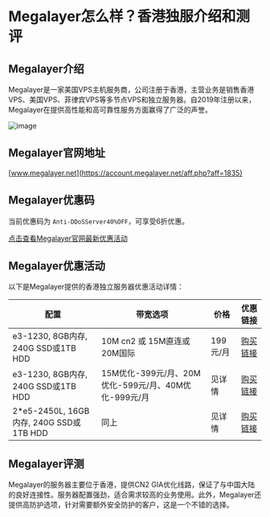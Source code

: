 # Megalayer怎么样？香港独服介绍和测评

## Megalayer介绍
Megalayer是一家美国VPS主机服务商，公司注册于香港，主营业务是销售香港VPS、美国VPS、菲律宾VPS等多节点VPS和独立服务器。自2019年注册以来，Megalayer在提供高性能和高可靠性服务方面赢得了广泛的声誉。

![image](https://github.com/lonnye447/Megalayer/assets/167724213/99882f8b-5c19-4430-8f95-5d45bd437a23)

## Megalayer官网地址
[www.megalayer.net](https://account.megalayer.net/aff.php?aff=1835)

## Megalayer优惠码
当前优惠码为 `Anti-DDoSServer40%OFF`，可享受6折优惠。

[点击查看Megalayer官网最新优惠活动](https://account.megalayer.net/aff.php?aff=1835)

## Megalayer优惠活动
以下是Megalayer提供的香港独立服务器优惠活动详情：

| 配置          | 带宽选项               | 价格        | 优惠链接 |
|-------------|----------------------|------------|--------|
| e3-1230, 8GB内存, 240G SSD或1TB HDD | 10M cn2 或 15M直连或 20M国际 | 199元/月   | [购买链接](https://account.megalayer.net/aff.php?aff=1835) |
| e3-1230, 8GB内存, 240G SSD或1TB HDD | 15M优化-399元/月、20M优化-599元/月、40M优化-999元/月 | 见详情    | [购买链接](https://account.megalayer.net/aff.php?aff=1835) |
| 2*e5-2450L, 16GB内存, 240G SSD或1TB HDD | 同上                     | 见详情    | [购买链接](https://account.megalayer.net/aff.php?aff=1835) |

## Megalayer评测
Megalayer的服务器主要位于香港，提供CN2 GIA优化线路，保证了与中国大陆的良好连接性。服务器配置强劲，适合需求较高的业务使用。此外，Megalayer还提供高防护选项，针对需要额外安全防护的客户，这是一个不错的选择。
